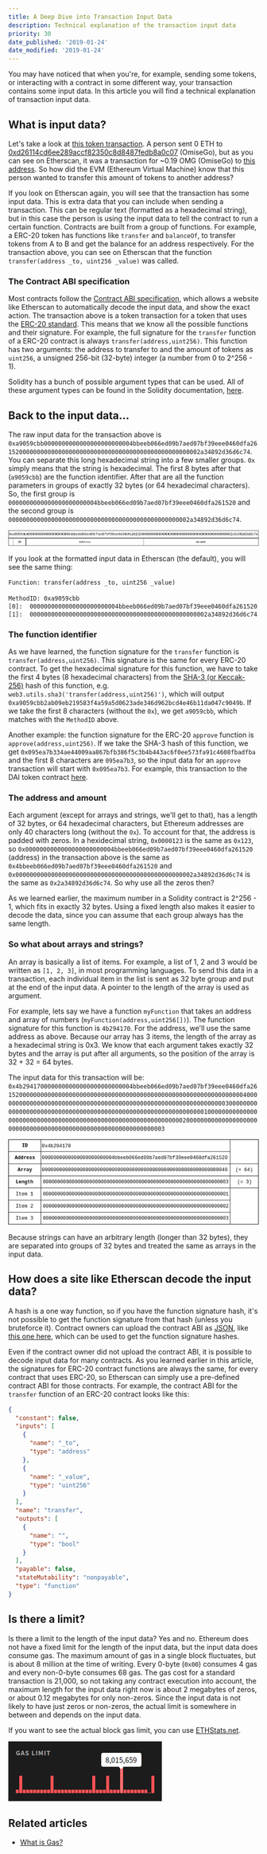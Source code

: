 ```yaml
---
title: A Deep Dive into Transaction Input Data
description: Technical explanation of the transaction input data
priority: 30
date_published: '2019-01-24'
date_modified: '2019-01-24'
---
```


You may have noticed that when you're, for example, sending some tokens, or interacting with a contract in some different way, your transaction contains some input data. In this article you will find a technical explanation of transaction input data.

## What is input data?

Let's take a look at [this token transaction](https://etherscan.io/tx/0xa0d13ee62d9013ec0d704abe746e3e0fc1822771b8a039db0926d831971fa157). A person sent 0 ETH to [0xd26114cd6ee289accf82350c8d8487fedb8a0c07](https://etherscan.io/address/0xd26114cd6ee289accf82350c8d8487fedb8a0c07) (OmiseGo), but as you can see on Etherscan, it was a transaction for ~0.19 OMG (OmiseGo) to [this address](https://etherscan.io/address/0x4bbeeb066ed09b7aed07bf39eee0460dfa261520). So how did the EVM (Ethereum Virtual Machine) know that this person wanted to transfer this amount of tokens to another address?

If you look on Etherscan again, you will see that the transaction has some input data. This is extra data that you can include when sending a transaction. This can be regular text (formatted as a hexadecimal string), but in this case the person is using the input data to tell the contract to run a certain function. Contracts are built from a group of functions. For example, a ERC-20 token has functions like `transfer` and `balanceOf`, to transfer tokens from A to B and get the balance for an address respectively. For the transaction above, you can see on Etherscan that the function `transfer(address _to, uint256 _value)` was called.

### The Contract ABI specification

Most contracts follow the [Contract ABI specification](https://solidity.readthedocs.io/en/develop/abi-spec.html), which allows a website like Etherscan to automatically decode the input data, and show the exact action. The transaction above is a token transaction for a token that uses the [ERC-20 standard](https://github.com/ethereum/EIPs/blob/master/EIPS/eip-20.md). This means that we know all the possible functions and their signature. For example, the full signature for the `transfer` function of a ERC-20 contract is always `transfer(address,uint256)`. This function has two arguments: the address to transfer to and the amount of tokens as `uint256`, a unsigned 256-bit (32-byte) integer (a number from 0 to 2^256 - 1).

Solidity has a bunch of possible argument types that can be used. All of these argument types can be found in the Solidity documentation, [here](https://solidity.readthedocs.io/en/develop/abi-spec.html#types).

## Back to the input data...

The raw input data for the transaction above is `0xa9059cbb0000000000000000000000004bbeeb066ed09b7aed07bf39eee0460dfa26152000000000000000000000000000000000000000000000000002a34892d36d6c74`. You can separate this long hexadecimal string into a few smaller groups. `0x` simply means that the string is hexadecimal. The first 8 bytes after that (`a9059cbb`) are the function identifier. After that are all the function parameters in groups of exactly 32 bytes (or 64 hexadecimal characters). So, the first group is `0000000000000000000000004bbeeb066ed09b7aed07bf39eee0460dfa261520` and the second group is `000000000000000000000000000000000000000000000000002a34892d36d6c74`.

![Input Data Example](../../assets/general-knowledge/ethereum-blockchain/a-deep-dive-into-transaction-input-data/input-data.png)

If you look at the formatted input data in Etherscan (the default), you will see the same thing:

```text
Function: transfer(address _to, uint256 _value)

MethodID: 0xa9059cbb
[0]:  0000000000000000000000004bbeeb066ed09b7aed07bf39eee0460dfa261520
[1]:  00000000000000000000000000000000000000000000000002a34892d36d6c74
```

### The function identifier

As we have learned, the function signature for the `transfer` function is `transfer(address,uint256)`. This signature is the same for every ERC-20 contract. To get the hexadecimal signature for this function, we have to take the first 4 bytes (8 hexadecimal characters) from the [SHA-3 (or Keccak-256)](https://en.wikipedia.org/wiki/SHA-3) hash of this function, e.g. `web3.utils.sha3('transfer(address,uint256)')`, which will output `0xa9059cbb2ab09eb219583f4a59a5d0623ade346d962bcd4e46b11da047c9049b`. If we take the first 8 characters (without the `0x`), we get `a9059cbb`, which matches with the `MethodID` above.

Another example: the function signature for the ERC-20 `approve` function is `approve(address,uint256)`. If we take the SHA-3 hash of this function, we get `0x095ea7b334ae44009aa867bfb386f5c3b4b443ac6f0ee573fa91c4608fbadfba` and the first 8 characters are `095ea7b3`, so the input data for an `approve` transaction will start with `0x095ea7b3`. For example, this transaction to the DAI token contract [here](https://etherscan.io/tx/0x6e8e85d2b839cc5b199785645c03b423cbf4188dd91896b49413d2ad1832e27d).

### The address and amount

Each argument (except for arrays and strings, we'll get to that), has a length of 32 bytes, or 64 hexadecimal characters, but Ethereum addresses are only 40 characters long (without the `0x`). To account for that, the address is padded with zeros. In a hexidecimal string, `0x0000123` is the same as `0x123`, so `0x0000000000000000000000004bbeeb066ed09b7aed07bf39eee0460dfa261520` (address) in the transaction above is the same as `0x4bbeeb066ed09b7aed07bf39eee0460dfa261520` and `0x00000000000000000000000000000000000000000000000002a34892d36d6c74` is the same as `0x2a34892d36d6c74`. So why use all the zeros then?

As we learned earlier, the maximum number in a Solidity contract is 2^256 - 1, which fits in exactly 32 bytes. Using a fixed length also makes it easier to decode the data, since you can assume that each group always has the same length.

### So what about arrays and strings?

An array is basically a list of items. For example, a list of 1, 2 and 3 would be written as `[1, 2, 3]`, in most programming languages. To send this data in a transaction, each individual item in the list is sent as 32 byte group and put at the end of the input data. A pointer to the length of the array is used as argument.

For example, lets say we have a function `myFunction` that takes an address and array of numbers (`myFunction(address,uint256[])`). The function signature for this function is `4b294170`. For the address, we'll use the same address as above. Because our array has 3 items, the length of the array as a hexadecimal string is 0x3. We know that each argument takes exactly 32 bytes and the array is put after all arguments, so the position of the array is 32 + 32 = 64 bytes.

The input data for this transaction will be: `0x4b2941700000000000000000000000004bbeeb066ed09b7aed07bf39eee0460dfa26152000000000000000000000000000000000000000000000000000000000000000400000000000000000000000000000000000000000000000000000000000000003000000000000000000000000000000000000000000000000000000000000000100000000000000000000000000000000000000000000000000000000000000020000000000000000000000000000000000000000000000000000000000000003`

![Array Input Data Example](../../assets/general-knowledge/ethereum-blockchain/a-deep-dive-into-transaction-input-data/array-input-data.png)

Because strings can have an arbitrary length (longer than 32 bytes), they are separated into groups of 32 bytes and treated the same as arrays in the input data.

## How does a site like Etherscan decode the input data?

A hash is a one way function, so if you have the function signature hash, it's not possible to get the function signature from that hash (unless you bruteforce it). Contract owners can upload the contract ABI as [JSON](https://solidity.readthedocs.io/en/develop/abi-spec.html#json), like [this one here](https://api.etherscan.io/api?module=contract&action=getabi&address=0xfc668AE14b0F7702c04b105448fE733D96C558DF), which can be used to get the function signature hashes.

Even if the contract owner did not upload the contract ABI, it is possible to decode input data for many contracts. As you learned earlier in this article, the signatures for ERC-20 contract functions are always the same, for every contract that uses ERC-20, so Etherscan can simply use a pre-defined contract ABI for those contracts. For example, the contract ABI for the `transfer` function of an ERC-20 contract looks like this:

```json
{
  "constant": false,
  "inputs": [
    {
      "name": "_to",
      "type": "address"
    },
    {
      "name": "_value",
      "type": "uint256"
    }
  ],
  "name": "transfer",
  "outputs": [
    {
      "name": "",
      "type": "bool"
    }
  ],
  "payable": false,
  "stateMutability": "nonpayable",
  "type": "function"
}
```

## Is there a limit?

Is there a limit to the length of the input data? Yes and no. Ethereum does not have a fixed limit for the length of the input data, but the input data does consume gas. The maximum amount of gas in a single block fluctuates, but is about 8 million at the time of writing. Every 0-byte (`0x00`) consumes 4 gas and every non-0-byte consumes 68 gas. The gas cost for a standard transaction is 21,000, so not taking any contract execution into account, the maximum length for the input data right now is about 2 megabytes of zeros, or about 0.12 megabytes for only non-zeros. Since the input data is not likely to have just zeros or non-zeros, the actual limit is somewhere in between and depends on the input data.

If you want to see the actual block gas limit, you can use [ETHStats.net](https://ethstats.net/).

![Block Gas Limit](../../assets/general-knowledge/ethereum-blockchain/a-deep-dive-into-transaction-input-data/block-gas-limit.png)

## Related articles

* [What is Gas?](/general-knowledge/ethereum-blockchain/what-is-gas)
